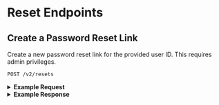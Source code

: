 # Reset Endpoints

## Create a Password Reset Link
Create a new password reset link for the provided user ID. This requires admin privileges.

```
POST /v2/resets
```

<details>
<summary><strong>Example Request</strong></summary>

```sh
curl -X POST \
  -H "Authorization: Bearer ${ACCESS_TOKEN}" \
  -H "Content-Type: application/json" -H "Accept: application/json" \
  -d "{\"id\" : \"5846c3949a8920472d4c8793\"}"
  https://northstar.dosomething.org/v2/resets
```
</details>

<details>
<summary><strong>Example Response</strong></summary>

```js
// 200 OK

{
  "url": "http:\/\/northstar.dev:8000\/password\/reset\/5d8c35cb8d5151ec2fa8b278fd17e0ba19f1a52a3c01ffc9c2e454961038fb1d?email=passwordless-fool92%40dosomething.org"
}
```
</details>

